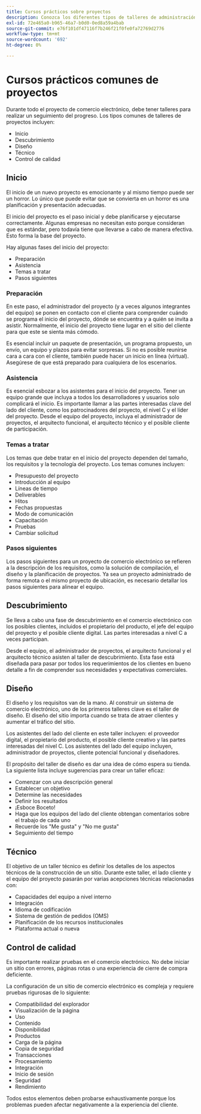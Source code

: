 ```yaml
---
title: Cursos prácticos sobre proyectos
description: Conozca los diferentes tipos de talleres de administración que son comunes para los proyectos de comercio electrónico.
exl-id: 72e465a0-b965-46a7-b0d0-0ed8a59a4bab
source-git-commit: e76f101df47116f7b246f21f0fe0fa72769d2776
workflow-type: tm+mt
source-wordcount: '692'
ht-degree: 0%

---
```


# Cursos prácticos comunes de proyectos

Durante todo el proyecto de comercio electrónico, debe tener talleres para realizar un seguimiento del progreso. Los tipos comunes de talleres de proyectos incluyen:

- Inicio
- Descubrimiento
- Diseño
- Técnico
- Control de calidad

## Inicio

El inicio de un nuevo proyecto es emocionante y al mismo tiempo puede ser un horror. Lo único que puede evitar que se convierta en un horror es una planificación y presentación adecuadas.

El inicio del proyecto es el paso inicial y debe planificarse y ejecutarse correctamente. Algunas empresas no necesitan esto porque consideran que es estándar, pero todavía tiene que llevarse a cabo de manera efectiva. Esto forma la base del proyecto.

Hay algunas fases del inicio del proyecto:

- Preparación
- Asistencia
- Temas a tratar
- Pasos siguientes

### Preparación

En este paso, el administrador del proyecto (y a veces algunos integrantes del equipo) se ponen en contacto con el cliente para comprender cuándo se programa el inicio del proyecto, dónde se encuentra y a quién se invita a asistir. Normalmente, el inicio del proyecto tiene lugar en el sitio del cliente para que este se sienta más cómodo.

Es esencial incluir un paquete de presentación, un programa propuesto, un envío, un equipo y plazos para evitar sorpresas. Si no es posible reunirse cara a cara con el cliente, también puede hacer un inicio en línea (virtual). Asegúrese de que está preparado para cualquiera de los escenarios.

### Asistencia

Es esencial esbozar a los asistentes para el inicio del proyecto. Tener un equipo grande que incluya a todos los desarrolladores y usuarios solo complicará el inicio. Es importante llamar a las partes interesadas clave del lado del cliente, como los patrocinadores del proyecto, el nivel C y el líder del proyecto. Desde el equipo del proyecto, incluya el administrador de proyectos, el arquitecto funcional, el arquitecto técnico y el posible cliente de participación.

### Temas a tratar

Los temas que debe tratar en el inicio del proyecto dependen del tamaño, los requisitos y la tecnología del proyecto. Los temas comunes incluyen:

- Presupuesto del proyecto
- Introducción al equipo
- Líneas de tiempo
- Deliverables
- Hitos
- Fechas propuestas
- Modo de comunicación
- Capacitación
- Pruebas
- Cambiar solicitud

### Pasos siguientes

Los pasos siguientes para un proyecto de comercio electrónico se refieren a la descripción de los requisitos, como la solución de compilación, el diseño y la planificación de proyectos. Ya sea un proyecto administrado de forma remota o el mismo proyecto de ubicación, es necesario detallar los pasos siguientes para alinear el equipo.

## Descubrimiento

Se lleva a cabo una fase de descubrimiento en el comercio electrónico con los posibles clientes, incluidos el propietario del producto, el jefe del equipo del proyecto y el posible cliente digital. Las partes interesadas a nivel C a veces participan.

Desde el equipo, el administrador de proyectos, el arquitecto funcional y el arquitecto técnico asisten al taller de descubrimiento. Esta fase está diseñada para pasar por todos los requerimientos de los clientes en bueno detalle a fin de comprender sus necesidades y expectativas comerciales.

## Diseño

El diseño y los requisitos van de la mano. Al construir un sistema de comercio electrónico, uno de los primeros talleres clave es el taller de diseño. El diseño del sitio importa cuando se trata de atraer clientes y aumentar el tráfico del sitio.

Los asistentes del lado del cliente en este taller incluyen: el proveedor digital, el propietario del producto, el posible cliente creativo y las partes interesadas del nivel C. Los asistentes del lado del equipo incluyen, administrador de proyectos, cliente potencial funcional y diseñadores.

El propósito del taller de diseño es dar una idea de cómo espera su tienda. La siguiente lista incluye sugerencias para crear un taller eficaz:

- Comenzar con una descripción general
- Establecer un objetivo
- Determine las necesidades
- Definir los resultados
- ¡Esboce Boceto!
- Haga que los equipos del lado del cliente obtengan comentarios sobre el trabajo de cada uno
- Recuerde los &quot;Me gusta&quot; y &quot;No me gusta&quot;
- Seguimiento del tiempo

## Técnico

El objetivo de un taller técnico es definir los detalles de los aspectos técnicos de la construcción de un sitio. Durante este taller, el lado cliente y el equipo del proyecto pasarán por varias acepciones técnicas relacionadas con:

- Capacidades del equipo a nivel interno
- Integración
- Idioma de codificación
- Sistema de gestión de pedidos (OMS)
- Planificación de los recursos institucionales
- Plataforma actual o nueva

## Control de calidad

Es importante realizar pruebas en el comercio electrónico. No debe iniciar un sitio con errores, páginas rotas o una experiencia de cierre de compra deficiente.

La configuración de un sitio de comercio electrónico es compleja y requiere pruebas rigurosas de lo siguiente:

- Compatibilidad del explorador
- Visualización de la página
- Uso
- Contenido
- Disponibilidad
- Productos
- Carga de la página
- Copia de seguridad
- Transacciones
- Procesamiento
- Integración
- Inicio de sesión
- Seguridad
- Rendimiento

Todos estos elementos deben probarse exhaustivamente porque los problemas pueden afectar negativamente a la experiencia del cliente.
